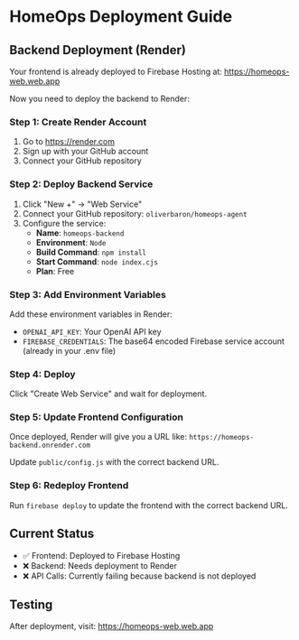 # HomeOps Deployment Guide

## Backend Deployment (Render)

Your frontend is already deployed to Firebase Hosting at: https://homeops-web.web.app

Now you need to deploy the backend to Render:

### Step 1: Create Render Account
1. Go to https://render.com
2. Sign up with your GitHub account
3. Connect your GitHub repository

### Step 2: Deploy Backend Service
1. Click "New +" → "Web Service"
2. Connect your GitHub repository: `oliverbaron/homeops-agent`
3. Configure the service:
   - **Name**: `homeops-backend`
   - **Environment**: `Node`
   - **Build Command**: `npm install`
   - **Start Command**: `node index.cjs`
   - **Plan**: Free

### Step 3: Add Environment Variables
Add these environment variables in Render:
- `OPENAI_API_KEY`: Your OpenAI API key
- `FIREBASE_CREDENTIALS`: The base64 encoded Firebase service account (already in your .env file)

### Step 4: Deploy
Click "Create Web Service" and wait for deployment.

### Step 5: Update Frontend Configuration
Once deployed, Render will give you a URL like: `https://homeops-backend.onrender.com`

Update `public/config.js` with the correct backend URL.

### Step 6: Redeploy Frontend
Run `firebase deploy` to update the frontend with the correct backend URL.

## Current Status
- ✅ Frontend: Deployed to Firebase Hosting
- ❌ Backend: Needs deployment to Render
- ❌ API Calls: Currently failing because backend is not deployed

## Testing
After deployment, visit: https://homeops-web.web.app 